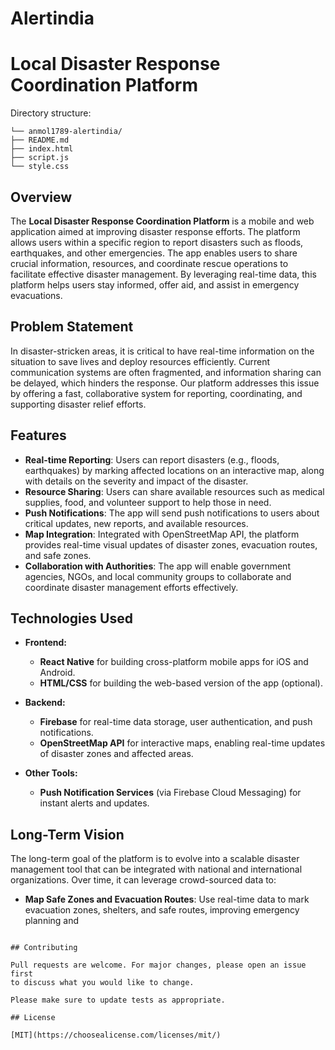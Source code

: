 # Alertindia
# Local Disaster Response Coordination Platform

Directory structure:

    └── anmol1789-alertindia/
    ├── README.md
    ├── index.html
    ├── script.js
    └── style.css


## Overview

The **Local Disaster Response Coordination Platform** is a mobile and web application aimed at improving disaster response efforts. The platform allows users within a specific region to report disasters such as floods, earthquakes, and other emergencies. The app enables users to share crucial information, resources, and coordinate rescue operations to facilitate effective disaster management. By leveraging real-time data, this platform helps users stay informed, offer aid, and assist in emergency evacuations.

## Problem Statement

In disaster-stricken areas, it is critical to have real-time information on the situation to save lives and deploy resources efficiently. Current communication systems are often fragmented, and information sharing can be delayed, which hinders the response. Our platform addresses this issue by offering a fast, collaborative system for reporting, coordinating, and supporting disaster relief efforts.

## Features

- **Real-time Reporting**: Users can report disasters (e.g., floods, earthquakes) by marking affected locations on an interactive map, along with details on the severity and impact of the disaster.
- **Resource Sharing**: Users can share available resources such as medical supplies, food, and volunteer support to help those in need.
- **Push Notifications**: The app will send push notifications to users about critical updates, new reports, and available resources.
- **Map Integration**: Integrated with OpenStreetMap API, the platform provides real-time visual updates of disaster zones, evacuation routes, and safe zones.
- **Collaboration with Authorities**: The app will enable government agencies, NGOs, and local community groups to collaborate and coordinate disaster management efforts effectively.

## Technologies Used

- **Frontend:**
  - **React Native** for building cross-platform mobile apps for iOS and Android.
  - **HTML/CSS** for building the web-based version of the app (optional).

- **Backend:**
  - **Firebase** for real-time data storage, user authentication, and push notifications.
  - **OpenStreetMap API** for interactive maps, enabling real-time updates of disaster zones and affected areas.

- **Other Tools:**
  - **Push Notification Services** (via Firebase Cloud Messaging) for instant alerts and updates.
  
## Long-Term Vision

The long-term goal of the platform is to evolve into a scalable disaster management tool that can be integrated with national and international organizations. Over time, it can leverage crowd-sourced data to:

- **Map Safe Zones and Evacuation Routes**: Use real-time data to mark evacuation zones, shelters, and safe routes, improving emergency planning and

```

## Contributing

Pull requests are welcome. For major changes, please open an issue first
to discuss what you would like to change.

Please make sure to update tests as appropriate.

## License

[MIT](https://choosealicense.com/licenses/mit/)
